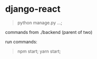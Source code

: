 # django-react

> python manage.py ...;

commands from ./backend (parent of two)

run commands:

> npm start;
> yarn start;
